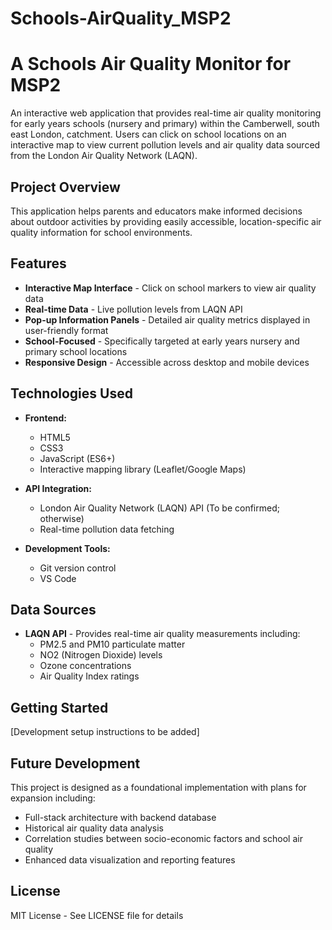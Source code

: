 # Schools-AirQuality_MSP2
# A Schools Air Quality Monitor for MSP2

An interactive web application that provides real-time air quality monitoring for early years schools (nursery and primary) within the Camberwell, south east London, catchment. Users can click on school locations on an interactive map to view current pollution levels and air quality data sourced from the London Air Quality Network (LAQN).

## Project Overview

This application helps parents and educators make informed decisions about outdoor activities by providing easily accessible, location-specific air quality information for school environments.

## Features

- **Interactive Map Interface** - Click on school markers to view air quality data
- **Real-time Data** - Live pollution levels from LAQN API
- **Pop-up Information Panels** - Detailed air quality metrics displayed in user-friendly format
- **School-Focused** - Specifically targeted at early years nursery and primary school locations
- **Responsive Design** - Accessible across desktop and mobile devices

## Technologies Used

- **Frontend:**
  - HTML5
  - CSS3
  - JavaScript (ES6+)
  - Interactive mapping library (Leaflet/Google Maps)

- **API Integration:**
  - London Air Quality Network (LAQN) API (To be confirmed; otherwise)
  - Real-time pollution data fetching

- **Development Tools:**
  - Git version control
  - VS Code

## Data Sources

- **LAQN API** - Provides real-time air quality measurements including:
  - PM2.5 and PM10 particulate matter
  - NO2 (Nitrogen Dioxide) levels
  - Ozone concentrations
  - Air Quality Index ratings

## Getting Started

[Development setup instructions to be added]

## Future Development

This project is designed as a foundational implementation with plans for expansion including:
- Full-stack architecture with backend database
- Historical air quality data analysis
- Correlation studies between socio-economic factors and school air quality
- Enhanced data visualization and reporting features


## License

MIT License - See LICENSE file for details
